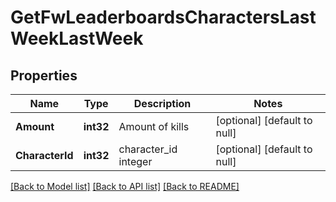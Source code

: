 # GetFwLeaderboardsCharactersLastWeekLastWeek

## Properties
Name | Type | Description | Notes
------------ | ------------- | ------------- | -------------
**Amount** | **int32** | Amount of kills | [optional] [default to null]
**CharacterId** | **int32** | character_id integer | [optional] [default to null]

[[Back to Model list]](../README.md#documentation-for-models) [[Back to API list]](../README.md#documentation-for-api-endpoints) [[Back to README]](../README.md)

